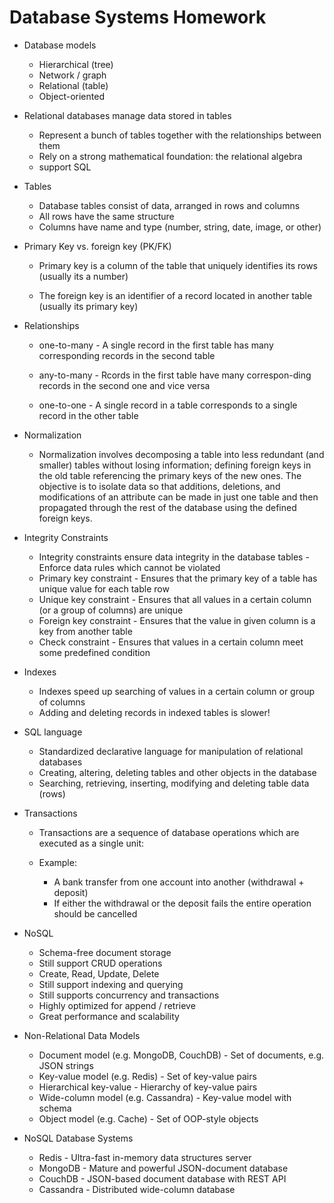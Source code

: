 # Database Systems Homework

*	Database models 
	*	Hierarchical  (tree)
	*	Network / graph
	*	Relational (table)
	*	Object-oriented

*	Relational databases manage data stored in tables
	*	Represent a bunch of tables together with the relationships between them 
	*	Rely on a strong mathematical foundation: the relational algebra
	*	support SQL

* Tables
	*	Database tables consist of data, arranged in rows and columns
	*	All rows have the same structure
	*	Columns have name and type (number, string, date, image, or other)
	
 * Primary Key vs. foreign key (PK/FK)
	*	Primary key is a column of the table that uniquely identifies its rows (usually its a number)

	* The foreign key is an identifier of a record located in another table (usually its primary key)

* Relationships
	* one-to-many - A single record in the first table has many corresponding records in the second table
	* any-to-many - Rcords in the first table have many correspon-ding records in the second one and vice versa

	* one-to-one - A single record in a table corresponds to a single record in the other table
	
* Normalization
    * Normalization involves decomposing a table into less redundant (and smaller) tables without losing information; defining foreign keys in the old table referencing the primary keys of the new ones. The objective is to isolate data so that additions, deletions, and modifications of an attribute can be made in just one table and then propagated through the rest of the database using the defined foreign keys.

* Integrity Constraints
    *	Integrity constraints ensure data integrity in the database tables - 	Enforce data rules which cannot be violated
    *	Primary key constraint - Ensures that the primary key of a table has unique value for each table row
    *	Unique key constraint - Ensures that all values in a certain column (or a group of columns) are unique
  	*	Foreign key constraint - Ensures that the value in given column is a key from another table
  	*	Check constraint - Ensures that values in a certain column meet some predefined condition

* Indexes
  	* Indexes speed up searching of values in a certain column or group of columns
	* Adding and deleting records in indexed tables is slower!

* SQL language
	 *	Standardized declarative language for manipulation of relational databases
	 *	Creating, altering, deleting tables and other objects in the database
	 *	Searching, retrieving, inserting, modifying and deleting table data (rows)

* Transactions
	*	Transactions are a sequence of database operations which are executed as a single unit:
	
	*	Example:
		*	A bank transfer from one account into another (withdrawal + deposit)
		*	If either the withdrawal or the deposit fails the entire operation should be cancelled


* NoSQL
	* Schema-free document storage
	* Still support CRUD operations
    * Create, Read, Update, Delete
    * Still support indexing and querying
    * Still supports concurrency and transactions
    * Highly optimized for append / retrieve
	* Great performance and scalability

* Non-Relational Data Models
    *	Document model (e.g. MongoDB, CouchDB) - Set of documents, e.g. JSON strings
    *	Key-value model (e.g. Redis) - Set of key-value pairs
    *	Hierarchical key-value - Hierarchy of key-value pairs
    *	Wide-column model (e.g. Cassandra) - Key-value model with schema
    *	Object model (e.g. Cache) - Set of OOP-style objects

* NoSQL Database Systems
    *	Redis - Ultra-fast in-memory data structures server
    *	MongoDB - Mature and powerful JSON-document database
    *	CouchDB - JSON-based document database with REST API
    *	Cassandra - Distributed wide-column database
